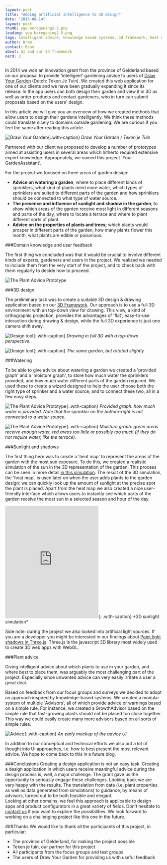 ```yaml
---
layout: post
title: "Adding artificial intelligence to 3D design"
date: "2015-08-14"
layout: post
thumb: yga-beregening2-5.png
leadimg: yga-beregening2-5.png
tags: intelligent advice, knowledge based systems, 3d framework, heat map
author: Bram
contact: Bram
about: AI and our 2d framework
nerd: 2
---
```


In 2014 we won an innovation grant from the province of Gelderland based on our proposal to provide 'intelligent' gardening advice to users of [Draw Your Garden](http://tekenjetuin.nl) (Dutch: Teken Je Tuin). We created this web application for one of our clients and we have been gradually expanding it since its release. In the app users can both design their garden and view it in 3D as well as order products and contact gardeners, who in turn can submit proposals based on the users' design.

In this article we will give you an overview of how we created methods that allow users to design their gardens intelligently. We think these methods could translate nicely to domains outside gardening. We are curious if you feel the same after reading this article.

![Draw Your Garden](/img/blog/tekenjetuin.png){:.with-caption}
*Draw Your Garden / Teken je Tuin*

Partnered with our client we proposed to develop a number of prototypes aimed at assisting users in several areas which hitherto required extensive expert knowledge. Appropriately, we named this project 'Your GardenAssistant'. 

For the project we focused on three areas of garden design:

* **Advice on watering a garden**; where to place different kinds of sprinklers, what kind of plants need more water, which types of sprinklers are suited to different parts of the garden and how sprinklers should be connected to what type of water source.
* **The presence and influence of sunlight and shadow in the garden**; to show which areas of the garden receive most light in different seasons and parts of the day, where to locate a terrace and where to plant different sorts of plant. 
* **Advice on the properties of plants and trees;** which plants would prosper in different parts of the garden, how many plants flower this month, what plants are edible or poisonous.

###Domain knowledge and user feedback

The first thing we concluded was that it would be crucial to involve different kinds of experts, gardeners and users in the project. We realized we needed to include them from the very start of the project, and to check back with them regularly to decide how to proceed.

![The Plant Advice Prototype](/img/blog/yga-aanpak.png)

###3D design

The preliminary task was to create a suitable 3D design & drawing application based on our [3D Framework](/3d-framework/). Our approach is to use a full 3D environment with an top-down view for drawing. This view, a kind of orthographic projection, provides the advantages of 'flat', easy-to-use interaction during drawing & design, while the full 3D experience is just one camera shift away.

![Design tool](/img/blog/tjt-2d.png){:.with-caption}
*Drawing in full 3D with a top-down perspective.*

![Design tool](/img/blog/tjt-3d.png){:.with-caption}
*The same garden, but rotated slightly*

###Watering

To be able to give advice about watering a garden we created a 'provided graph' and a 'moisture graph', to store how much water the sprinklers provided, and how much water different parts of the garden required.
We used these to create a wizard designed to help the user choose both the right type of sprinker and a water source, and to connect these two, all in a few easy steps.

![The Plant Advice Prototype](/img/blog/water2.png){:.with-caption}
*Provided graph: how much water is provided. Note that the sprinkler on the bottom-right is not connected to a water source.*

![The Plant Advice Prototype](/img/blog/water1.png){:.with-caption}
*Moisture graph: green areas receive enough water, red areas too little or possibly too much (if they do not require water, like the terrace).*

###Sunlight and shadows

The first thing here was to create a 'heat map' to represent the areas of the garden with the most sun exposure. To do this, we created a realistic simulation of the sun in the 3D representation of the garden. This process can be seen in more detail [in this simulation](/3d-framework/#3d-simulatie). The result of the 3D simulation, the 'heat map', is used later on when the user adds plants to the garden design: we can quickly look up the amount of sunlight at the precise spot the plant is placed.
Apart from the heat map we also created a nice user-friendly interface which allows users to instantly see which parts of the garden receive the most sun in a selected season and hour of the day.

<iframe src="https://player.vimeo.com/video/136615103" height="360" frameborder="0" webkitallowfullscreen mozallowfullscreen allowfullscreen></iframe>{: .with-caption}
*3D sunlight simulation*

Side note: during the project we also looked into artificial light sources. If you are a developer you might be interested in our findings about [Point light shadows in Three.js](/2015/05/21/point-light-shadows-in-threejs/). Three.js is the javascript 3D library most widely used to create 3D web apps with WebGL.

###Plant advice

Giving intelligent advice about which plants to use in your garden, and where best to place them, was arguably the most challenging part of the project. Especially since unwanted advice can very easily irritate a user a great deal. 

Based on feedback from our focus groups and surveys we decided to adopt an approach inspired by knowledge-based systems. We created a modular system of multiple 'Advisors', all of which provide advice or warnings based on a simple rule. For instance, we created a GrowthAdvisor based on the simple rule that fast-growing plants should not be placed too close together. This way we could easily create many more advisors based on all sorts of simple rules.

![Advice](/img/blog/Assistant.jpg){:.with-caption}
*An early mockup of the advice UI*

In addition to our conceptual and technical efforts we also put a lot of thought into UI approaches, i.e. how to best present the most relevant advice. We hope to come back to this in a future blog.

###Conclusions
Creating a design application is not an easy task. Creating a design application in which users receive meaningful advice during the design process is, well, a major challenge. The grant gave us the opportunity to seriously engage these challenges.
Looking back we are very happy with the results. The translation from data (i.e. plant properties as well as data generated from simulations) to guidance, by means of advisors, turned out to be both feasible and elegant.  
Looking at other domains, we feel this approach is applicable to design apps and product configurators in a great variety of fields. Don't hesitate to [contact us](/#contact) if you want to explore the possibilities. We look forward to working on a challenging project like this one in the future.

###Thanks
We would like to thank all the participants of this project, in particular:

* The province of Gelderland, for making the project possible
* Teken je tuin, our partner for this project
* All participants from the focus groups and test groups
* The users of Draw Your Garden for providing us with useful feedback

